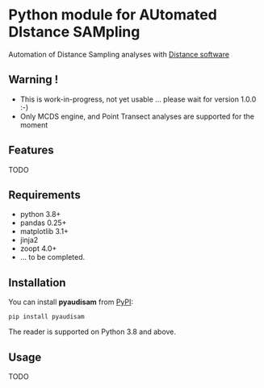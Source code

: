 # Python module for AUtomated DIstance SAMpling

Automation of Distance Sampling analyses with [Distance software](http://distancesampling.org/)

## Warning !

* This is work-in-progress, not yet usable ... please wait for version 1.0.0 :-)
* Only MCDS engine, and Point Transect analyses are supported for the moment

## Features

TODO

## Requirements

* python 3.8+
* pandas 0.25+
* matplotlib 3.1+
* jinja2
* zoopt 4.0+
* ... to be completed.

## Installation

You can install **pyaudisam** from [PyPI](https://pypi.org/project/pyaudisam/):

    pip install pyaudisam

The reader is supported on Python 3.8 and above.

## Usage

TODO
